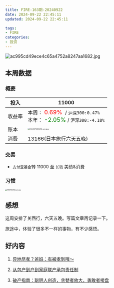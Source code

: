 ```yaml
---
title: FIRE-163期-20240922
date: 2024-09-22 22:45:11
updated: 2024-09-22 22:45:11

tags:
- FIRE
categories:
- 投资
---
```


![ac995cd49ece4c65a4752a8247aa1682.jpg](https://s2.loli.net/2024/09/22/uRboVQC38OdkUDW.jpg)

## 本周数据

### 概要

| 投入   | 11000                                                     |
| ------ | ------------------------------------------------------------ |
| 收益率 | 本周：<font color="red" size=4> 0.69% </font> / `沪深300:0.47%`    <br />本年：<font color="green" size=4> -2.05% </font>/ `沪深300:-4.18%` |
| 账本   | <img src="https://s2.loli.net/2024/09/22/3Nq9xieR6ZGagYf.jpg" alt="211697983156_.pic.jpg" style="zoom:33%;" /> |
| 消费   | 13166(日本旅行六天五晚)                                           |

### 交易
* `支付宝基金`转 11000 至 `长钱` 美债&消费

### 习惯

<img src="https://s2.loli.net/2024/09/22/7oKZVpikNlPMq3j.jpg" alt="211697983156_.pic.jpg" style="zoom:30%;" />

## 感想

这周安排了关西行，六天五晚。写篇文章再记录一下。

旅途中，体验了很多不一样的事物，有不少感悟。


## 好内容

1. [异地尽孝？爸妈：有被孝到哦～](https://www.xiaoyuzhoufm.com/episode/66e6faee5ca6d0ace32cc6d1)

2. [从包产到户到家庭联产承包责任制](https://www.xiaoyuzhoufm.com/episode/66e17993ee04007d88d12913)

3. [破产指南：聪明人创造，贪婪者放大，勇敢者接盘](https://www.xiaoyuzhoufm.com/episode/66ed3ad06920a36bfc6cb8fc)